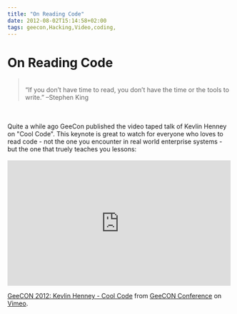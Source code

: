 ```yaml
---
title: "On Reading Code"
date: 2012-08-02T15:14:58+02:00
tags: geecon,Hacking,Video,coding,
---
```


# On Reading Code


<blockquote><br>“If you don’t have time to read, you don’t have the time or the tools to write.” –Stephen 
King<br></blockquote><br><br>Quite a while ago GeeCon published the video taped talk of Kevlin Henney on "Cool Code". 
This keynote is great to watch for everyone who loves to read code - not the one you encounter in real world enterprise 
systems - but the one that truely teaches you lessons:<br><br><iframe src="http://player.vimeo.com/video/44792649" 
width="500" height="281" frameborder="0" webkitAllowFullScreen mozallowfullscreen allowFullScreen></iframe> <p><a 
href="http://vimeo.com/44792649">GeeCON 2012: Kevlin Henney - Cool Code</a> from <a 
href="http://vimeo.com/geecon">GeeCON Conference</a> on <a href="http://vimeo.com">Vimeo</a>.</p><br>
